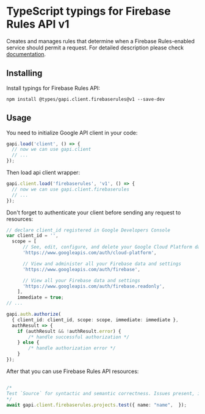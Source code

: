 # TypeScript typings for Firebase Rules API v1

Creates and manages rules that determine when a Firebase Rules-enabled service should permit a request. 
For detailed description please check [documentation](https://firebase.google.com/docs/storage/security).

## Installing

Install typings for Firebase Rules API:

```
npm install @types/gapi.client.firebaserules@v1 --save-dev
```

## Usage

You need to initialize Google API client in your code:

```typescript
gapi.load('client', () => {
  // now we can use gapi.client
  // ...
});
```

Then load api client wrapper:

```typescript
gapi.client.load('firebaserules', 'v1', () => {
  // now we can use gapi.client.firebaserules
  // ...
});
```

Don't forget to authenticate your client before sending any request to resources:

```typescript
// declare client_id registered in Google Developers Console
var client_id = '',
  scope = [ 
      // See, edit, configure, and delete your Google Cloud Platform data
      'https://www.googleapis.com/auth/cloud-platform',

      // View and administer all your Firebase data and settings
      'https://www.googleapis.com/auth/firebase',

      // View all your Firebase data and settings
      'https://www.googleapis.com/auth/firebase.readonly',
    ],
    immediate = true;
// ...

gapi.auth.authorize(
  { client_id: client_id, scope: scope, immediate: immediate },
  authResult => {
    if (authResult && !authResult.error) {
        /* handle successful authorization */
    } else {
        /* handle authorization error */
    }
});
```

After that you can use Firebase Rules API resources:

```typescript

/*
Test `Source` for syntactic and semantic correctness. Issues present, if any, will be returned to the caller with a description, severity, and source location. The test method may be executed with `Source` or a `Ruleset` name. Passing `Source` is useful for unit testing new rules. Passing a `Ruleset` name is useful for regression testing an existing rule. The following is an example of `Source` that permits users to upload images to a bucket bearing their user id and matching the correct metadata: _*Example*_ // Users are allowed to subscribe and unsubscribe to the blog. service firebase.storage { match /users/{userId}/images/{imageName} { allow write: if userId == request.auth.uid && (imageName.matches('*.png$') || imageName.matches('*.jpg$')) && resource.mimeType.matches('^image/') } }
*/
await gapi.client.firebaserules.projects.test({ name: "name",  });
```
